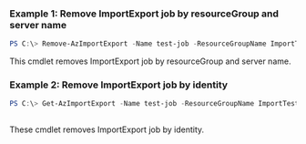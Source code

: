 ### Example 1: Remove ImportExport job by resourceGroup and server name
```powershell
PS C:\> Remove-AzImportExport -Name test-job -ResourceGroupName ImportTestRG

```

This cmdlet removes ImportExport job by resourceGroup and server name.

### Example 2: Remove ImportExport job by identity
```powershell
PS C:\> Get-AzImportExport -Name test-job -ResourceGroupName ImportTestRG | Remove-AzImportExport
 
```

These cmdlet removes ImportExport job by identity.